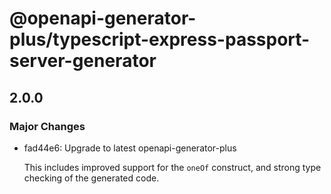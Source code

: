 # @openapi-generator-plus/typescript-express-passport-server-generator

## 2.0.0
### Major Changes

- fad44e6: Upgrade to latest openapi-generator-plus
  
  This includes improved support for the `oneOf` construct, and strong type checking of the generated code.
